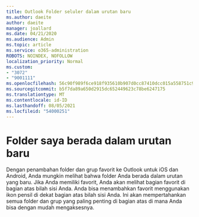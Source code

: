 ```yaml
---
title: Outlook Folder seluler dalam urutan baru
ms.author: daeite
author: daeite
manager: joallard
ms.date: 04/21/2020
ms.audience: Admin
ms.topic: article
ms.service: o365-administration
ROBOTS: NOINDEX, NOFOLLOW
localization_priority: Normal
ms.custom:
- "3072"
- "9001111"
ms.openlocfilehash: 56c90f989f6ce918f935610b907d0cc87410dcc015a558751c9065928eb17386
ms.sourcegitcommit: b5f7da89a650d2915dc652449623c78be6247175
ms.translationtype: MT
ms.contentlocale: id-ID
ms.lasthandoff: 08/05/2021
ms.locfileid: "54000251"
---
```

# <a name="my-folders-are-in-a-new-order"></a>Folder saya berada dalam urutan baru

Dengan penambahan folder dan grup favorit ke Outlook untuk iOS dan Android, Anda mungkin melihat bahwa folder Anda berada dalam urutan yang baru. Jika Anda memiliki favorit, Anda akan melihat bagian favorit di bagian atas bilah sisi Anda. Anda bisa menambahkan favorit menggunakan ikon pensil di dekat bagian atas bilah sisi Anda. Ini akan mempertahankan semua folder dan grup yang paling penting di bagian atas di mana Anda bisa dengan mudah mengaksesnya.